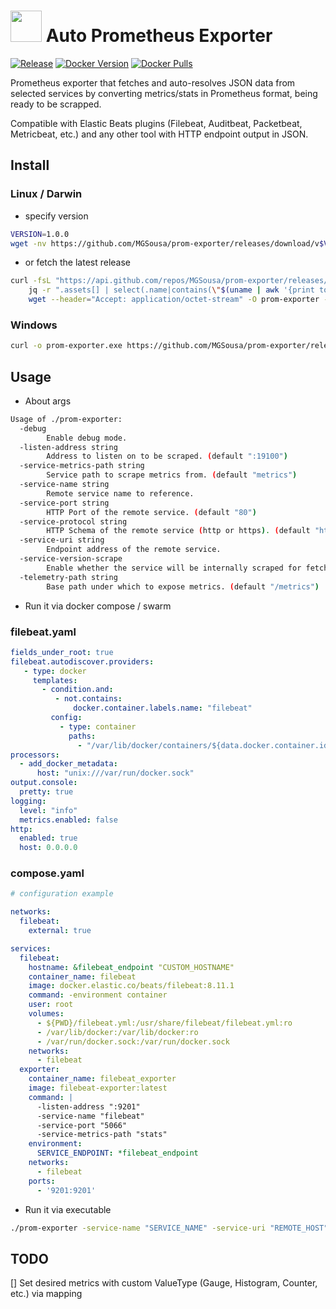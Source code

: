 # <img src="https://static-00.iconduck.com/assets.00/prometheus-icon-511x512-1vmxbcxr.png" width="50"/>  Auto Prometheus Exporter
[![Release](https://github.com/MGSousa/prom-exporter/actions/workflows/release.yml/badge.svg)](https://github.com/MGSousa/prom-exporter/actions/workflows/release.yml)
[![Docker Version](https://img.shields.io/docker/v/mgsousa/prom-exporter.svg)](https://hub.docker.com/r/MGSousa/prom-exporter/)
[![Docker Pulls](https://img.shields.io/docker/pulls/mgsousa/prom-exporter.svg)](https://hub.docker.com/r/MGSousa/prom-exporter/)

Prometheus exporter that fetches and auto-resolves JSON data from selected services by converting metrics/stats in Prometheus format, being ready to be scrapped.

Compatible with Elastic Beats plugins (Filebeat, Auditbeat, Packetbeat, Metricbeat, etc.) and any other tool with HTTP endpoint output in JSON.

## Install
### Linux / Darwin 
  - specify version
```sh
VERSION=1.0.0
wget -nv https://github.com/MGSousa/prom-exporter/releases/download/v$VERSION/prom-exporter_${VERSION}_$(uname | awk '{print tolower($0)}')_amd64 -O prom-exporter && chmod +x prom-exporter
```

  - or fetch the latest release
```sh
curl -fsL "https://api.github.com/repos/MGSousa/prom-exporter/releases/latest" |\
    jq -r ".assets[] | select(.name|contains(\"$(uname | awk '{print tolower($0)}')\")) | .url" |\
    wget --header="Accept: application/octet-stream" -O prom-exporter -nv -i - && chmod +x prom-exporter
```
### Windows
```sh
curl -o prom-exporter.exe https://github.com/MGSousa/prom-exporter/releases/download/v1.0.0/prom-exporter_1.0.0_windows_amd64.exe
```

## Usage
 - About args
```sh
Usage of ./prom-exporter:
  -debug
    	Enable debug mode.
  -listen-address string
    	Address to listen on to be scraped. (default ":19100")
  -service-metrics-path string
    	Service path to scrape metrics from. (default "metrics")
  -service-name string
    	Remote service name to reference.
  -service-port string
    	HTTP Port of the remote service. (default "80")
  -service-protocol string
    	HTTP Schema of the remote service (http or https). (default "http")
  -service-uri string
    	Endpoint address of the remote service.
  -service-version-scrape
    	Enable whether the service will be internally scraped for fetching remote build version or not.
  -telemetry-path string
    	Base path under which to expose metrics. (default "/metrics")
```

 - Run it via docker compose / swarm
### filebeat.yaml
```yaml
fields_under_root: true
filebeat.autodiscover.providers:
   - type: docker
     templates:
       - condition.and:
          - not.contains:
              docker.container.labels.name: "filebeat"
         config:
           - type: container
             paths:
               - "/var/lib/docker/containers/${data.docker.container.id}/*.log"
processors:
  - add_docker_metadata:
      host: "unix:///var/run/docker.sock"
output.console:
  pretty: true
logging:
  level: "info"
  metrics.enabled: false
http:
  enabled: true
  host: 0.0.0.0
```
### compose.yaml
```yaml
# configuration example

networks:
  filebeat:
    external: true

services:
  filebeat:
    hostname: &filebeat_endpoint "CUSTOM_HOSTNAME"
    container_name: filebeat
    image: docker.elastic.co/beats/filebeat:8.11.1
    command: -environment container
    user: root
    volumes:
      - ${PWD}/filebeat.yml:/usr/share/filebeat/filebeat.yml:ro
      - /var/lib/docker:/var/lib/docker:ro
      - /var/run/docker.sock:/var/run/docker.sock
    networks:
      - filebeat
  exporter:
    container_name: filebeat_exporter
    image: filebeat-exporter:latest
    command: |
      -listen-address ":9201"
      -service-name "filebeat"
      -service-port "5066"
      -service-metrics-path "stats"
    environment:
      SERVICE_ENDPOINT: *filebeat_endpoint
    networks:
      - filebeat
    ports:
      - '9201:9201'
```
 - Run it via executable
```sh
./prom-exporter -service-name "SERVICE_NAME" -service-uri "REMOTE_HOST" -service-port REMOTE_PORT -service-metrics-path "REMOTE_PATH"
```

## TODO
[] Set desired metrics with custom ValueType (Gauge, Histogram, Counter, etc.) via mapping
